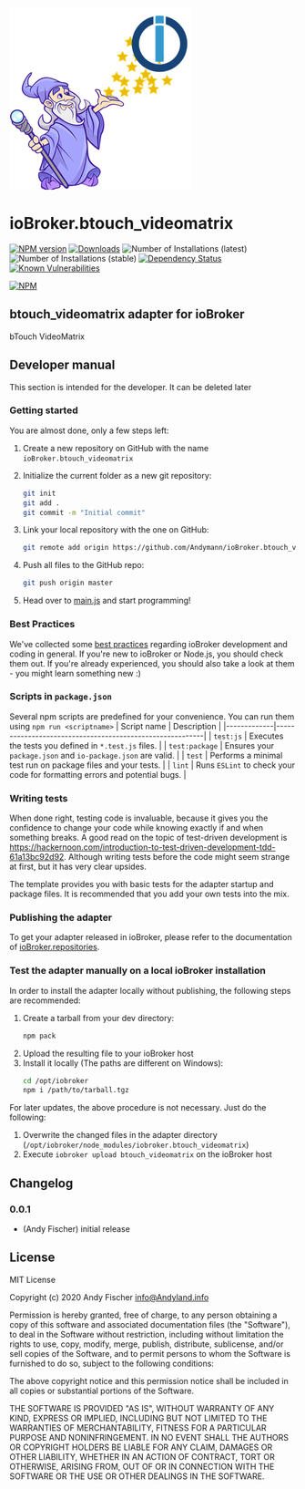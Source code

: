 ![Logo](admin/btouch_videomatrix.png)
# ioBroker.btouch_videomatrix

[![NPM version](http://img.shields.io/npm/v/iobroker.btouch_videomatrix.svg)](https://www.npmjs.com/package/iobroker.btouch_videomatrix)
[![Downloads](https://img.shields.io/npm/dm/iobroker.btouch_videomatrix.svg)](https://www.npmjs.com/package/iobroker.btouch_videomatrix)
![Number of Installations (latest)](http://iobroker.live/badges/btouch_videomatrix-installed.svg)
![Number of Installations (stable)](http://iobroker.live/badges/btouch_videomatrix-stable.svg)
[![Dependency Status](https://img.shields.io/david/Andymann/iobroker.btouch_videomatrix.svg)](https://david-dm.org/Andymann/iobroker.btouch_videomatrix)
[![Known Vulnerabilities](https://snyk.io/test/github/Andymann/ioBroker.btouch_videomatrix/badge.svg)](https://snyk.io/test/github/Andymann/ioBroker.btouch_videomatrix)

[![NPM](https://nodei.co/npm/iobroker.btouch_videomatrix.png?downloads=true)](https://nodei.co/npm/iobroker.btouch_videomatrix/)

## btouch_videomatrix adapter for ioBroker

bTouch VideoMatrix

## Developer manual
This section is intended for the developer. It can be deleted later

### Getting started

You are almost done, only a few steps left:
1. Create a new repository on GitHub with the name `ioBroker.btouch_videomatrix`
1. Initialize the current folder as a new git repository:  
	```bash
	git init
	git add .
	git commit -m "Initial commit"
	```
1. Link your local repository with the one on GitHub:  
	```bash
	git remote add origin https://github.com/Andymann/ioBroker.btouch_videomatrix
	```

1. Push all files to the GitHub repo:  
	```bash
	git push origin master
	```
1. Head over to [main.js](main.js) and start programming!

### Best Practices
We've collected some [best practices](https://github.com/ioBroker/ioBroker.repositories#development-and-coding-best-practices) regarding ioBroker development and coding in general. If you're new to ioBroker or Node.js, you should
check them out. If you're already experienced, you should also take a look at them - you might learn something new :)

### Scripts in `package.json`
Several npm scripts are predefined for your convenience. You can run them using `npm run <scriptname>`
| Script name | Description                                              |
|-------------|----------------------------------------------------------|
| `test:js`   | Executes the tests you defined in `*.test.js` files.     |
| `test:package`    | Ensures your `package.json` and `io-package.json` are valid. |
| `test` | Performs a minimal test run on package files and your tests. |
| `lint` | Runs `ESLint` to check your code for formatting errors and potential bugs. |

### Writing tests
When done right, testing code is invaluable, because it gives you the 
confidence to change your code while knowing exactly if and when 
something breaks. A good read on the topic of test-driven development 
is https://hackernoon.com/introduction-to-test-driven-development-tdd-61a13bc92d92. 
Although writing tests before the code might seem strange at first, but it has very 
clear upsides.

The template provides you with basic tests for the adapter startup and package files.
It is recommended that you add your own tests into the mix.

### Publishing the adapter
To get your adapter released in ioBroker, please refer to the documentation 
of [ioBroker.repositories](https://github.com/ioBroker/ioBroker.repositories#requirements-for-adapter-to-get-added-to-the-latest-repository).

### Test the adapter manually on a local ioBroker installation
In order to install the adapter locally without publishing, the following steps are recommended:
1. Create a tarball from your dev directory:  
	```bash
	npm pack
	```
1. Upload the resulting file to your ioBroker host
1. Install it locally (The paths are different on Windows):
	```bash
	cd /opt/iobroker
	npm i /path/to/tarball.tgz
	```

For later updates, the above procedure is not necessary. Just do the following:
1. Overwrite the changed files in the adapter directory (`/opt/iobroker/node_modules/iobroker.btouch_videomatrix`)
1. Execute `iobroker upload btouch_videomatrix` on the ioBroker host

## Changelog

### 0.0.1
* (Andy Fischer) initial release

## License
MIT License

Copyright (c) 2020 Andy Fischer <info@Andyland.info>

Permission is hereby granted, free of charge, to any person obtaining a copy
of this software and associated documentation files (the "Software"), to deal
in the Software without restriction, including without limitation the rights
to use, copy, modify, merge, publish, distribute, sublicense, and/or sell
copies of the Software, and to permit persons to whom the Software is
furnished to do so, subject to the following conditions:

The above copyright notice and this permission notice shall be included in all
copies or substantial portions of the Software.

THE SOFTWARE IS PROVIDED "AS IS", WITHOUT WARRANTY OF ANY KIND, EXPRESS OR
IMPLIED, INCLUDING BUT NOT LIMITED TO THE WARRANTIES OF MERCHANTABILITY,
FITNESS FOR A PARTICULAR PURPOSE AND NONINFRINGEMENT. IN NO EVENT SHALL THE
AUTHORS OR COPYRIGHT HOLDERS BE LIABLE FOR ANY CLAIM, DAMAGES OR OTHER
LIABILITY, WHETHER IN AN ACTION OF CONTRACT, TORT OR OTHERWISE, ARISING FROM,
OUT OF OR IN CONNECTION WITH THE SOFTWARE OR THE USE OR OTHER DEALINGS IN THE
SOFTWARE.